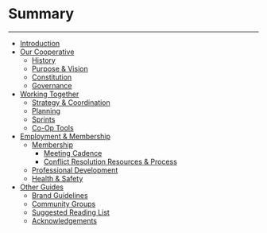 # Summary

---

- [Introduction](./introduction.md)
- [Our Cooperative](./tbd_coop.md)
  - [History](./history.md)
  - [Purpose & Vision](./purpose_vision.md)
  - [Constitution]()
  - [Governance]()
- [Working Together]()
  - [Strategy & Coordination](./strategy_coordination.md)
  - [Planning]()
  - [Sprints]()
  - [Co-Op Tools](./tools.md)
- [Employment & Membership]()
  - [Membership](./membership.md)
    - [Meeting Cadence](./meeting_cadence.md)
    - [Conflict Resolution Resources & Process]()
  - [Professional Development]()
  - [Health & Safety]()
- [Other Guides]()
  - [Brand Guidelines](./brand_guidelines.md)
  - [Community Groups](./community_groups.md)
  - [Suggested Reading List](./suggested_reading.md)
  - [Acknowledgements](./acknowledgements.md)
